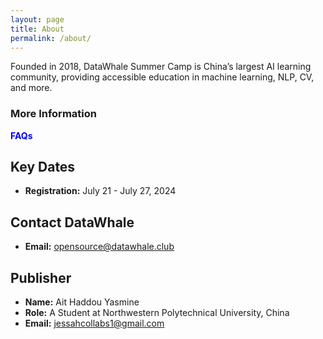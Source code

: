 ```yaml
---
layout: page
title: About
permalink: /about/
---
```

Founded in 2018, DataWhale Summer Camp is China’s largest AI learning community, providing accessible education in machine learning, NLP, CV, and more.



### More Information

   <span style="color:blue">**FAQs**</span>
   

## Key Dates

- **Registration:** July 21 - July 27, 2024



## Contact DataWhale

- **Email:** [opensource@datawhale.club](mailto:opensource@datawhale.club)




## Publisher

- **Name:** Ait Haddou Yasmine
- **Role:** A Student at Northwestern Polytechnical University, China
- **Email:** [jessahcollabs1@gmail.com](mailto:jessahcollabs1@gmail.com)
